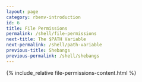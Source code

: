 ```yaml
---
layout: page
category: rbenv-introduction
id: 6
title: File Permissions
permalink: /shell/file-permissions
next-title: The $PATH Variable 
next-permalink: /shell/path-variable
previous-title: Shebangs
previous-permalink: /shell/shebangs
---
```


{% include_relative file-permissions-content.html %}